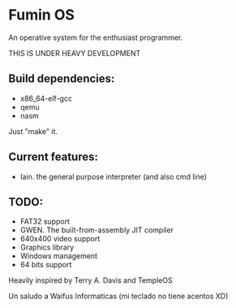 # Fumin OS
An operative system for the enthusiast programmer.

THIS IS UNDER HEAVY DEVELOPMENT

## Build dependencies:
- x86_64-elf-gcc
- qemu
- nasm

Just "make" it.

## Current features:
- lain. the general purpose interpreter (and also cmd line)

## TODO:
- FAT32 support
- GWEN. The built-from-assembly JIT compiler
- 640x400 video support
- Graphics library
- Windows management
- 64 bits support

Heavily inspired by Terry A. Davis and TempleOS

Un saludo a Waifus Informaticas (mi teclado no tiene acentos XD)
